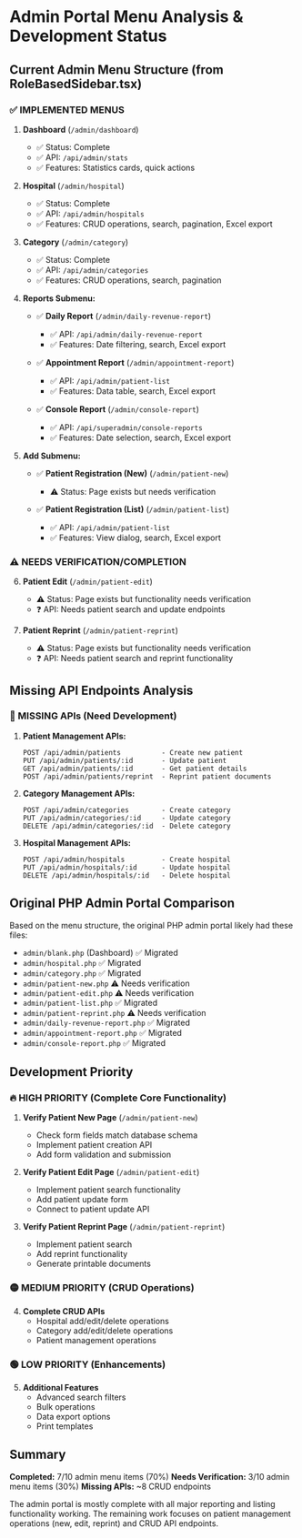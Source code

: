 # Admin Portal Menu Analysis & Development Status

## Current Admin Menu Structure (from RoleBasedSidebar.tsx)

### ✅ IMPLEMENTED MENUS

1. **Dashboard** (`/admin/dashboard`)
   - ✅ Status: Complete
   - ✅ API: `/api/admin/stats`
   - ✅ Features: Statistics cards, quick actions

2. **Hospital** (`/admin/hospital`)
   - ✅ Status: Complete
   - ✅ API: `/api/admin/hospitals`
   - ✅ Features: CRUD operations, search, pagination, Excel export

3. **Category** (`/admin/category`)
   - ✅ Status: Complete
   - ✅ API: `/api/admin/categories`
   - ✅ Features: CRUD operations, search, pagination

4. **Reports Submenu:**
   - ✅ **Daily Report** (`/admin/daily-revenue-report`)
     - ✅ API: `/api/admin/daily-revenue-report`
     - ✅ Features: Date filtering, search, Excel export
   
   - ✅ **Appointment Report** (`/admin/appointment-report`)
     - ✅ API: `/api/admin/patient-list`
     - ✅ Features: Data table, search, Excel export
   
   - ✅ **Console Report** (`/admin/console-report`)
     - ✅ API: `/api/superadmin/console-reports`
     - ✅ Features: Date selection, search, Excel export

5. **Add Submenu:**
   - ✅ **Patient Registration (New)** (`/admin/patient-new`)
     - ⚠️ Status: Page exists but needs verification
   
   - ✅ **Patient Registration (List)** (`/admin/patient-list`)
     - ✅ API: `/api/admin/patient-list`
     - ✅ Features: View dialog, search, Excel export

### ⚠️ NEEDS VERIFICATION/COMPLETION

6. **Patient Edit** (`/admin/patient-edit`)
   - ⚠️ Status: Page exists but functionality needs verification
   - ❓ API: Needs patient search and update endpoints

7. **Patient Reprint** (`/admin/patient-reprint`)
   - ⚠️ Status: Page exists but functionality needs verification
   - ❓ API: Needs patient search and reprint functionality

## Missing API Endpoints Analysis

### 🔴 MISSING APIs (Need Development)

1. **Patient Management APIs:**
   ```
   POST /api/admin/patients          - Create new patient
   PUT /api/admin/patients/:id       - Update patient
   GET /api/admin/patients/:id       - Get patient details
   POST /api/admin/patients/reprint  - Reprint patient documents
   ```

2. **Category Management APIs:**
   ```
   POST /api/admin/categories        - Create category
   PUT /api/admin/categories/:id     - Update category
   DELETE /api/admin/categories/:id  - Delete category
   ```

3. **Hospital Management APIs:**
   ```
   POST /api/admin/hospitals         - Create hospital
   PUT /api/admin/hospitals/:id      - Update hospital
   DELETE /api/admin/hospitals/:id   - Delete hospital
   ```

## Original PHP Admin Portal Comparison

Based on the menu structure, the original PHP admin portal likely had these files:
- `admin/blank.php` (Dashboard) ✅ Migrated
- `admin/hospital.php` ✅ Migrated
- `admin/category.php` ✅ Migrated
- `admin/patient-new.php` ⚠️ Needs verification
- `admin/patient-edit.php` ⚠️ Needs verification
- `admin/patient-list.php` ✅ Migrated
- `admin/patient-reprint.php` ⚠️ Needs verification
- `admin/daily-revenue-report.php` ✅ Migrated
- `admin/appointment-report.php` ✅ Migrated
- `admin/console-report.php` ✅ Migrated

## Development Priority

### 🔥 HIGH PRIORITY (Complete Core Functionality)

1. **Verify Patient New Page** (`/admin/patient-new`)
   - Check form fields match database schema
   - Implement patient creation API
   - Add form validation and submission

2. **Verify Patient Edit Page** (`/admin/patient-edit`)
   - Implement patient search functionality
   - Add patient update form
   - Connect to patient update API

3. **Verify Patient Reprint Page** (`/admin/patient-reprint`)
   - Implement patient search
   - Add reprint functionality
   - Generate printable documents

### 🟡 MEDIUM PRIORITY (CRUD Operations)

4. **Complete CRUD APIs**
   - Hospital add/edit/delete operations
   - Category add/edit/delete operations
   - Patient management operations

### 🟢 LOW PRIORITY (Enhancements)

5. **Additional Features**
   - Advanced search filters
   - Bulk operations
   - Data export options
   - Print templates

## Summary

**Completed:** 7/10 admin menu items (70%)
**Needs Verification:** 3/10 admin menu items (30%)
**Missing APIs:** ~8 CRUD endpoints

The admin portal is mostly complete with all major reporting and listing functionality working. The remaining work focuses on patient management operations (new, edit, reprint) and CRUD API endpoints.